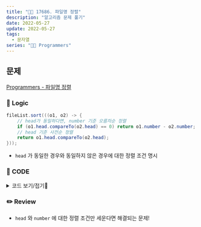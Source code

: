 ```yaml
---
title: "👩‍💻 17686. 파일명 정렬"
description: "알고리즘 문제 풀기"
date: 2022-05-27
update: 2022-05-27
tags:
  - 문자열
series: "👩‍💻 Programmers"
---
```


## 문제
[Programmers - 파일명 정렬](https://programmers.co.kr/learn/courses/30/lessons/17686)

### 📍 **Logic**

```java
fileList.sort(((o1, o2) -> {
    // head가 동일하다면, number 기준 오름차순 정렬
    if (o1.head.compareTo(o2.head) == 0) return o1.number - o2.number;
    // head 기준 사전순 정렬
    return o1.head.compareTo(o2.head);
}));
```
- `head` 가 동일한 경우와 동일하지 않은 경우에 대한 정렬 조건 명시

### 📄 **CODE**

<details>
  <summary>코드 보기/접기💫</summary>
    <div markdown="1">

    import java.util.*;
    import java.util.regex.Matcher;
    import java.util.regex.Pattern;

    class File {
        // 변환하지 않은 원본 파일명
        String file;
        String head;
        int number;

        public File(String file) {
            this.file = file;
            file = file.toLowerCase();

            // 숫자가 연속이거나, 숫자가 아닌 문자가 연속인 경우 찾기
            Pattern p = Pattern.compile("\\d+|\\D+");
            Matcher matcher = p.matcher(file);

            matcher.find();
            this.head = matcher.group(0);
            matcher.find();
            this.number = Integer.parseInt(matcher.group(0));
        }
    }

    class Solution {
        public String[] solution(String[] files) {
            ArrayList<File> fileList = new ArrayList<>();

            for (String file : files)
                fileList.add(new File(file));

            fileList.sort(((o1, o2) -> {
                // head가 동일하다면, number 기준 오름차순 정렬
                if (o1.head.compareTo(o2.head) == 0) return o1.number - o2.number;
                // head 기준 사전순 정렬
                return o1.head.compareTo(o2.head);
            }));
            
            String[] answer = new String[files.length];
            
            for (int i = 0; i < fileList.size(); i++) 
                answer[i] = fileList.get(i).file;
            
            return answer;
        }
    }
  	</div>
</details>

### ✏️ **Review**
- `head` 와 `number` 에 대한 정렬 조건만 세운다면 해결되는 문제!